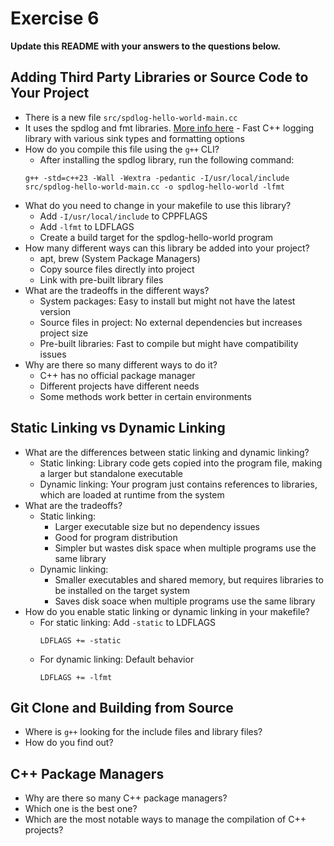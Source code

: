 # Exercise 6

**Update this README with your answers to the questions below.**

## Adding Third Party Libraries or Source Code to Your Project

- There is a new file `src/spdlog-hello-world-main.cc`
- It uses the spdlog and fmt libraries. 
  [More info here](https://github.com/gabime/spdlog) - Fast C++ logging 
  library with various sink types and formatting options
- How do you compile this file using the `g++` CLI?
  - After installing the spdlog library, run the following command:
  ```
  g++ -std=c++23 -Wall -Wextra -pedantic -I/usr/local/include src/spdlog-hello-world-main.cc -o spdlog-hello-world -lfmt
  ```
- What do you need to change in your makefile to use this library?
  - Add `-I/usr/local/include` to CPPFLAGS
  - Add `-lfmt` to LDFLAGS
  - Create a build target for the spdlog-hello-world program
- How many different ways can this library be added into your project?
  - apt, brew (System Package Managers)
  - Copy source files directly into project
  - Link with pre-built library files
- What are the tradeoffs in the different ways?
  - System packages: Easy to install but might not have the latest version
  - Source files in project: No external dependencies but increases project size
  - Pre-built libraries: Fast to compile but might have compatibility issues
- Why are there so many different ways to do it?
  - C++ has no official package manager
  - Different projects have different needs
  - Some methods work better in certain environments
  
## Static Linking vs Dynamic Linking

- What are the differences between static linking and dynamic linking?
  - Static linking: Library code gets copied into the program file, making a larger but standalone executable
  - Dynamic linking: Your program just contains references to libraries, which are loaded at runtime from the system
- What are the tradeoffs?
  - Static linking:
    - Larger executable size but no dependency issues
    - Good for program distribution
    - Simpler but wastes disk space when multiple programs use the same library
  - Dynamic linking: 
    - Smaller executables and shared memory, but requires libraries to be installed on the target system
    - Saves disk soace when multiple programs use the same library
- How do you enable static linking or dynamic linking in your makefile?
  - For static linking: Add `-static` to LDFLAGS
    ```
    LDFLAGS += -static
    ```
  - For dynamic linking: Default behavior
    ```
    LDFLAGS += -lfmt
    ```

## Git Clone and Building from Source

- Where is `g++` looking for the include files and library files?
- How do you find out?

## C++ Package Managers

- Why are there so many C++ package managers?
- Which one is the best one?
- Which are the most notable ways to manage the compilation of C++ projects?